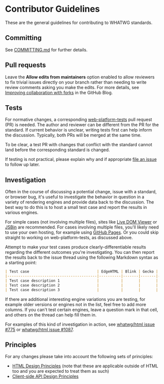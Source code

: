 # Contributor Guidelines

These are the general guidelines for contributing to WHATWG standards.

## Committing

See [COMMITTING.md](COMMITTING.md) for further details.

## Pull requests

Leave the **Allow edits from maintainers** option enabled to allow reviewers to fix trivial issues directly on your branch rather than needing to write review comments asking you make the edits. For more details, see [Improving collaboration with forks](https://github.com/blog/2247-improving-collaboration-with-forks) in the GitHub Blog.

## Tests

For normative changes, a corresponding [web-platform-tests](https://github.com/w3c/web-platform-tests) pull request (PR) is needed. The author and reviewer can be different from the PR for the standard. If current behavior is unclear, writing tests first can help inform the discussion. Typically, both PRs will be merged at the same time.

To be clear, a test PR with changes that conflict with the standard cannot land before the corresponding standard is changed.

If testing is not practical, please explain why and if appropriate [file an issue](https://github.com/w3c/web-platform-tests/issues/new) to follow up later.

## Investigation

Often in the course of discussing a potential change, issue with a standard, or browser bug, it's useful to investigate the behavior in question in a variety of rendering engines and provide data back to the discussion. The best way to do this is to host a small test case and report the results in various engines.

For simple cases (not involving multiple files), sites like [Live DOM Viewer](https://software.hixie.ch/utilities/js/live-dom-viewer/) or [JSBin](https://jsbin.com/) are recommended. For cases involving multiple files, you'll likely need to use your own hosting, for example using [GitHub Pages](https://pages.github.com/). Or you could skip straight to working on web-platform-tests, as discussed above.

Attempt to make your test cases produce clearly-differentiable results regarding the different outcomes you're investigating. You can then report the results back to the issue thread using the following Markdown syntax as a starting point:

```markdown
| Test case                               | EdgeHTML | Blink | Gecko | WebKit |
|-----------------------------------------|----------|-------|-------|--------|
| Test case description 1                 |          |       |       |        |
| Test case description 2                 |          |       |       |        |
| Test case description 3                 |          |       |       |        |
```

If there are additional interesting engine variations you are testing, for example older versions or engines not in the list, feel free to add more columns. If you can't test certain engines, leave a question mark in that cell, and others on the thread can help fill them in.

For examples of this kind of investigation in action, see [whatwg/html issue #775](https://github.com/whatwg/html/issues/775#issuecomment-190796607) or [whatwg/html issue #1087](https://github.com/whatwg/html/issues/1087#issue-150128324).

## Principles

For any changes please take into account the following sets of principles:

* [HTML Design Principles](https://www.w3.org/TR/html-design-principles/) (note that these are applicable outside of HTML too and you are expected to treat them as such)
* [Client-side API Design Principles](https://w3ctag.github.io/design-principles/)
